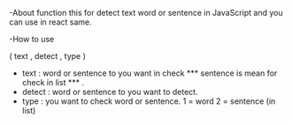 -About
function this for detect text word or sentence  in JavaScript and you can use in react same.

-How to use 

( text , detect , type )

- text : word or sentence to you want in check *** sentence is mean for check in list *** .
- detect : word or sentence to you want to detect.  
- type : you want to check word or sentence.
	1 = word
	2 = sentence (in list)
